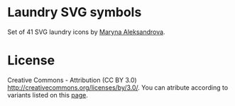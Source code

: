 # Laundry SVG symbols

Set of 41 SVG laundry icons by [Maryna Aleksandrova](http://marynaaleksandrova.info).   

# License

Creative Commons - Attribution (CC BY 3.0) http://creativecommons.org/licenses/by/3.0/.
You can atribute according to variants listed on this [page](http://blog.thenounproject.com/post/12554806140/the-noun-projects-attribution-requirements). 